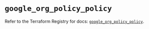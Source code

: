 # `google_org_policy_policy`

Refer to the Terraform Registry for docs: [`google_org_policy_policy`](https://registry.terraform.io/providers/hashicorp/google/6.39.0/docs/resources/org_policy_policy).
